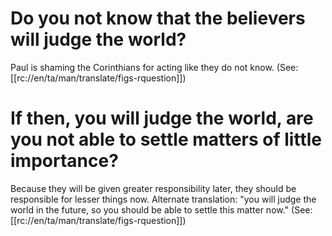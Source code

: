 # Do you not know that the believers will judge the world?

Paul is shaming the Corinthians for acting like they do not know. (See: [[rc://en/ta/man/translate/figs-rquestion]])

# If then, you will judge the world, are you not able to settle matters of little importance?

Because they will be given greater responsibility later, they should be responsible for lesser things now. Alternate translation: "you will judge the world in the future, so you should be able to settle this matter now." (See: [[rc://en/ta/man/translate/figs-rquestion]])

